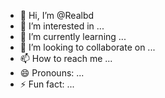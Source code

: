 - 👋 Hi, I’m @Realbd
- 👀 I’m interested in ...
- 🌱 I’m currently learning ...
- 💞️ I’m looking to collaborate on ...
- 📫 How to reach me ...
- 😄 Pronouns: ...
- ⚡ Fun fact: ...

<!---
Realbd/Realbd is a ✨ special ✨ repository because its `README.md` (this file) appears on your GitHub profile.
You can click the Preview link to take a look at your changes.
--->
